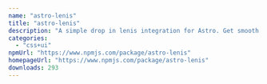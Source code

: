 ```yaml
---
name: "astro-lenis"
title: "astro-lenis"
description: "A simple drop in lenis integration for Astro. Get smooth or die trying"
categories:
  - "css+ui"
npmUrl: "https://www.npmjs.com/package/astro-lenis"
homepageUrl: "https://www.npmjs.com/package/astro-lenis"
downloads: 293
---
```

